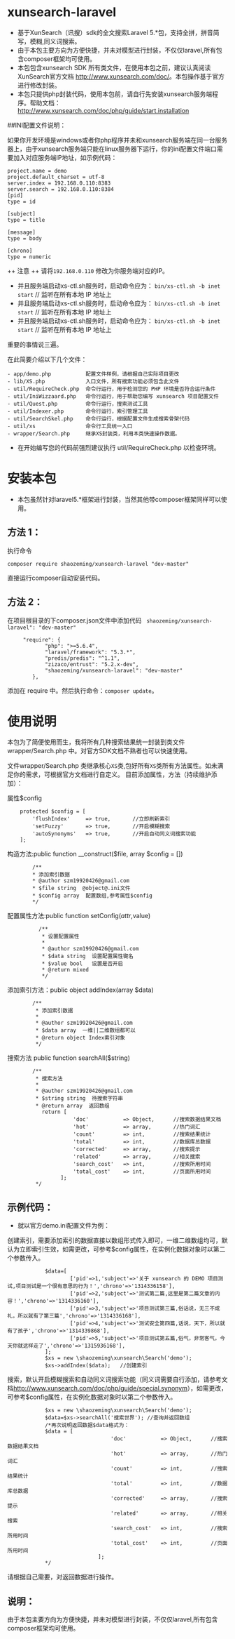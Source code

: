 # xunsearch-laravel
- 基于XunSearch（讯搜）sdk的全文搜索Laravel 5.*包，支持全拼，拼音简写，模糊,同义词搜索。
- 由于本包主要方向为方便快捷，并未对模型进行封装，不仅仅laravel,所有包含composer框架均可使用。
- 本包包含xunsearch SDK 所有类文件，在使用本包之前，建议认真阅读XunSearch官方文档 <http://www.xunsearch.com/doc/>。本包操作基于官方进行修改封装。
- 本包只提供php封装代码，使用本包前，请自行先安装xunsearch服务端程序。帮助文档：<http://www.xunsearch.com/doc/php/guide/start.installation>

##INI配置文件说明：

如果你开发环境是windows或者你php程序并未和xunsearch服务端在同一台服务器上，由于xunsearch服务端只能在linux服务器下运行，你的ini配置文件端口需要加入对应服务端IP地址，如示例代码：

    project.name = demo
    project.default_charset = utf-8
    server.index = 192.168.0.110:8383
    server.search = 192.168.0.110:8384
    [pid]
    type = id

    [subject]
    type = title

    [message]
    type = body

    [chrono]
    type = numeric

++ 注意 ++
请将`192.168.0.110` 修改为你服务端对应的IP。

 - 并且服务端启动xs-ctl.sh服务时，启动命令应为： `bin/xs-ctl.sh -b inet start`     // 监听在所有本地 IP 地址上
 - 并且服务端启动xs-ctl.sh服务时，启动命令应为： `bin/xs-ctl.sh -b inet start`     // 监听在所有本地 IP 地址上
 - 并且服务端启动xs-ctl.sh服务时，启动命令应为： `bin/xs-ctl.sh -b inet start`     // 监听在所有本地 IP 地址上

重要的事情说三遍。

在此简要介绍以下几个文件：

    - app/demo.php           配置文件样例，请根据自己实际项目更改
    - lib/XS.php             入口文件，所有搜索功能必须包含此文件
    - util/RequireCheck.php  命令行运行，用于检测您的 PHP 环境是否符合运行条件
    - util/IniWizzaard.php   命令行运行，用于帮助您编写 xunsearch 项目配置文件
    - util/Quest.php         命令行运行，搜索测试工具
    - util/Indexer.php       命令行运行，索引管理工具
    - util/SearchSkel.php    命令行运行，根据配置文件生成搜索骨架代码
    - util/xs                命令行工具统一入口
    - wrapper/Search.php     继承XS封装类，利用本类快速操作数据。

 - 在开始编写您的代码前强烈建议执行 util/RequireCheck.php 以检查环境。

# 安装本包
 - 本包虽然针对laravel5.*框架进行封装，当然其他带composer框架同样可以使用。

## 方法 1：
执行命令

   `composer require shaozeming/xunsearch-laravel "dev-master"`

直接运行composer自动安装代码。

## 方法 2：
在项目根目录的下composer.json文件中添加代码 ` shaozeming/xunsearch-laravel": "dev-master"`
```
     "require": {
            "php": ">=5.6.4",
            "laravel/framework": "5.3.*",
            "predis/predis": "^1.1",
            "zizaco/entrust": "5.2.x-dev",
            "shaozeming/xunsearch-laravel": "dev-master"
        },
```
添加在 require 中。然后执行命令：`composer update`。

# 使用说明
本包为了简便使用而生，我将所有几种搜索结果统一封装到类文件wrapper/Search.php 中。对官方SDK文档不熟者也可以快速使用。

文件wrapper/Search.php 类继承核心`XS`类,包好所有`XS`类所有方法属性。如未满足你的需求，可根据官方文档进行自定义。
目前添加属性，方法（持续维护添加）：

属性$config
```
    protected $config = [
        'flushIndex'     => true,       //立即刷新索引
        'setFuzzy'       => true,       //开启模糊搜索
        'autoSynonyms'   => true,       //开启自动同义词搜索功能
    ];
```

构造方法:public function __construct($file, array $config = [])
```
        /**
        * 添加索引数据
        * @author szm19920426@gmail.com
        * $file string  @object@.ini文件
        * $config array  配置数组,参考属性$config
        */
```
配置属性方法:public function setConfig($attr,$value)
```
          /**
           * 设置配置属性
           *
           * @author szm19920426@gmail.com
           * $data string  设置配置属性键名
           * $value bool   设置是否开启
           * @return mixed
           */
```
添加索引方法：public object addIndex(array $data)
```
        /**
         * 添加索引数据
         *
         * @author szm19920426@gmail.com
         * $data array  一维||二维数组都可以
         * @return object Index索引对象
         */
```
搜索方法 public function searchAll($string)
```
        /**
         * 搜索方法
         *
         * @author szm19920426@gmail.com
         * $string string  待搜索字符串
         * @return array  返回数组
           return [
                     'doc'           => Object,      //搜索数据结果文档
                     'hot'           => array,       //热门词汇
                     'count'         => int,         //搜索结果统计
                     'total'         => int,         //数据库总数据
                     'corrected'     => array,       //搜索提示
                     'related'       => array,       //相关搜索
                     'search_cost'   => int,         //搜索所用时间
                     'total_cost'    => int,         //页面所用时间
                 ];
         */
```
## 示例代码：

- 就以官方demo.ini配置文件为例：

创建索引，需要添加索引的数据直接以数组形式传入即可，一维二维数组均可，默认为立即索引生效，如需更改，可参考$config属性，在实例化数据对象时以第二个参数传入。
```
            $data=[
      				['pid'=>1,'subject'=>'关于 xunsearch 的 DEMO 项目测试,项目测试是一个很有意思的行为！','chrono'=>'1314336158'],
      				['pid'=>2,'subject'=>'测试第二篇,这里是第二篇文章的内容！','chrono'=>'1314336160'],
      				['pid'=>3,'subject'=>'项目测试第三篇,俗话说，无三不成礼，所以就有了第三篇','chrono'=>'1314336168'],
      				['pid'=>4,'subject'=>'测试安全第四篇,话说，天下，所以就有了孩子','chrono'=>'1314339868'],
      				['pid'=>5,'subject'=>'项目测试第五篇,俗气，非常客气，今天你就这样走了','chrono'=>'1315936168'],
      		];
            $xs = new \shaozeming\xunsearch\Search('demo');
      		$xs->addIndex($data);   //创建索引
```
搜索，默认开启模糊搜索和自动同义词搜索功能（同义词需要自行添加，请参考文档<http://www.xunsearch.com/doc/php/guide/special.synonym>），如需更改，可参考$config属性，在实例化数据对象时以第二个参数传入。
```
            $xs = new \shaozeming\xunsearch\Search('demo');
          	$data=$xs->searchAll('搜索世界'); //查询并返回数组
            /*再次说明返回数据$data格式为：
            $data = [
                                 'doc'           => Object,      //搜索数据结果文档
                                 'hot'           => array,       //热门词汇
                                 'count'         => int,         //搜索结果统计
                                 'total'         => int,         //数据库总数据
                                 'corrected'     => array,       //搜索提示
                                 'related'       => array,       //相关搜索
                                 'search_cost'   => int,         //搜索所用时间
                                 'total_cost'    => int,         //页面所用时间
                             ];
            */
```
请根据自己需要，对返回数据进行操作。

## 说明：

由于本包主要方向为方便快捷，并未对模型进行封装，不仅仅laravel,所有包含composer框架均可使用。
